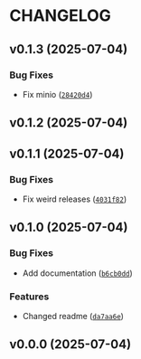 # CHANGELOG


## v0.1.3 (2025-07-04)

### Bug Fixes

- Fix minio
  ([`28420d4`](https://github.com/arkitektio/arkitekt-server/commit/28420d4ecf4e6a57c306b7f0705bb45491a85487))


## v0.1.2 (2025-07-04)


## v0.1.1 (2025-07-04)

### Bug Fixes

- Fix weird releases
  ([`4031f82`](https://github.com/arkitektio/arkitekt-server/commit/4031f82613c114d4ed9bbce4df2f45081e97a7dd))


## v0.1.0 (2025-07-04)

### Bug Fixes

- Add documentation
  ([`b6cb0dd`](https://github.com/arkitektio/arkitekt-server/commit/b6cb0dd82fd84f7244878c2b9287369e6d509703))

### Features

- Changed readme
  ([`da7aa6e`](https://github.com/arkitektio/arkitekt-server/commit/da7aa6e2b288c3d0645dc9d415a6a78fef502310))


## v0.0.0 (2025-07-04)
